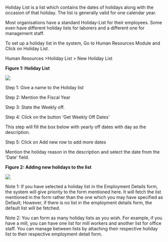 Holiday List is a list which contains the dates of holidays along with the
occasion of that holiday. The list is generally valid for one calendar year.  

Most organisations have a standard Holiday-List for their employees. Some even
have different holiday lists for laborers and a different one for management
staff.

  

To set up a holiday list in the system, Go to Human Resources Module and Click
on Holiday List.

  

Human Resources >Holiday List > New Holiday List  

  

**Figure 1: Holiday List**

![](assets/frappe_io/images/erpnext/holiday-list-1.png)  

  

Step 1: Give a name to the Holiday list

Step 2: Mention the Fiscal Year  

Step 3: State the Weekly  off.  

Step 4: Click on the button 'Get Weekly Off Dates'  

This step will fill the box below with yearly off dates with day as the
description.

Step 5: Click on Add new row to add more dates  

Mention the holiday reason in the description and select the date from the
'Date' field.

  

**Figure 2: Adding new holidays to the list**

![](assets/frappe_io/images/erpnext/holiday-list-2.png)  

  

Note 1: If you have selected a holiday list in the Employment Details form,
the system will give priority to the form mentioned here. It will fetch the
list mentioned in the form rather than the one which you may have specified as
Default; However, if there is no list in the employment details form, the
default list will be fetched.

Note 2: You can form as many holiday lists as you wish. For example, if you
have a mill, you can have one list for mill workers and another list for
office staff. You can manage between lists by attaching their respective
holiday list to their respective employment detail form.

  

